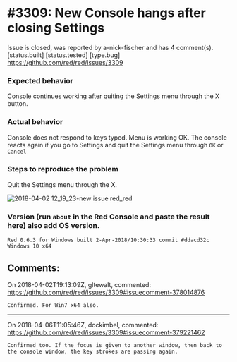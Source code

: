 
#3309: New Console hangs after closing Settings
================================================================================
Issue is closed, was reported by a-nick-fischer and has 4 comment(s).
[status.built] [status.tested] [type.bug]
<https://github.com/red/red/issues/3309>

### Expected behavior
Console continues working after quiting the Settings menu through the X button.

### Actual behavior
Console does not respond to keys typed. Menu is working OK. The console reacts again if you go to Settings and quit the Settings menu through `OK` or `Cancel`

### Steps to reproduce the problem
Quit the Settings menu through the X.

![2018-04-02 12_19_23-new issue red_red](https://user-images.githubusercontent.com/19800702/38193083-701ef19e-3670-11e8-826d-50c8698e0027.png)

### Version (run `about` in the Red Console and paste the result here) also add OS version.
```
Red 0.6.3 for Windows built 2-Apr-2018/10:30:33 commit #ddacd32c
Windows 10 x64
```


Comments:
--------------------------------------------------------------------------------

On 2018-04-02T19:13:09Z, gltewalt, commented:
<https://github.com/red/red/issues/3309#issuecomment-378014876>

    Confirmed. For Win7 x64 also.

--------------------------------------------------------------------------------

On 2018-04-06T11:05:46Z, dockimbel, commented:
<https://github.com/red/red/issues/3309#issuecomment-379221462>

    Confirmed too. If the focus is given to another window, then back to the console window, the key strokes are passing again.

